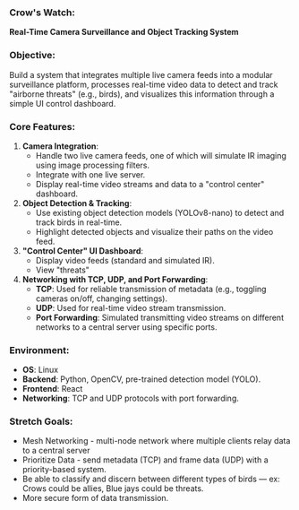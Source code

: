 ### **Crow's Watch**:

**Real-Time Camera Surveillance and Object Tracking System**

### **Objective**:

Build a system that integrates multiple live camera feeds into a modular surveillance platform, processes real-time video data to detect and track "airborne threats" (e.g., birds), and visualizes this information through a simple UI control dashboard.

### **Core Features**:

1. **Camera Integration**:
    - Handle two live camera feeds, one of which will simulate IR imaging using image processing filters.
    - Integrate with one live server.
    - Display real-time video streams and data to a "control center" dashboard.
2. **Object Detection & Tracking**:
    - Use existing object detection models (YOLOv8-nano) to detect and track birds in real-time.
    - Highlight detected objects and visualize their paths on the video feed.
3. **"Control Center" UI Dashboard**:
    - Display video feeds (standard and simulated IR).
    - View "threats"
5. **Networking with TCP, UDP, and Port Forwarding**:
    - **TCP**: Used for reliable transmission of metadata (e.g., toggling cameras on/off, changing settings).
    - **UDP**: Used for real-time video stream transmission.
    - **Port Forwarding**: Simulated transmitting video streams on different networks to a central server using specific ports.

### **Environment**:

- **OS**: Linux
- **Backend**: Python, OpenCV, pre-trained detection model (YOLO).
- **Frontend**: React
- **Networking**: TCP and UDP protocols with port forwarding.

### **Stretch Goals**:
- Mesh Networking - multi-node network where multiple clients relay data to a central server
- Prioritize Data - send metadata (TCP) and frame data (UDP) with a priority-based system.
- Be able to classify and discern between different types of birds — ex: Crows could be allies, Blue jays could be threats.
- More secure form of data transmission.

